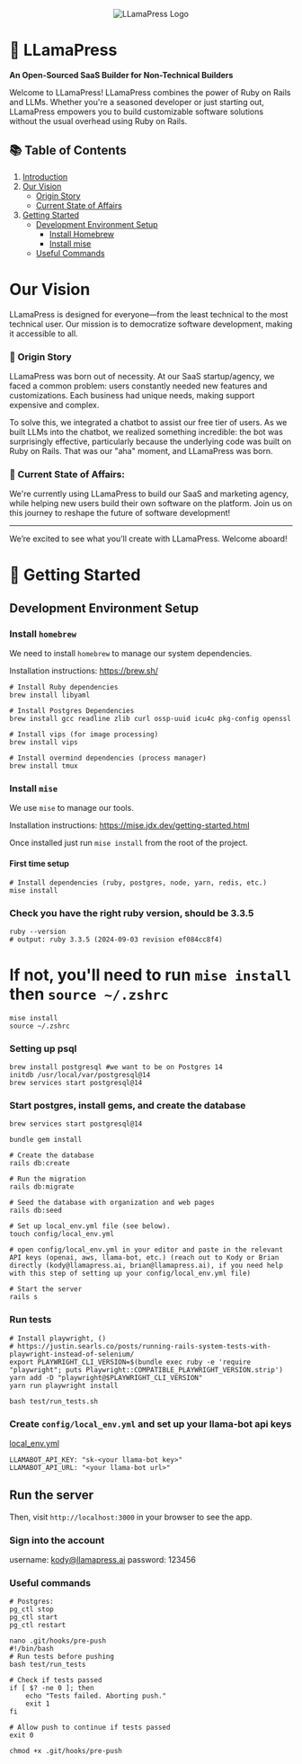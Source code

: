 <p align="center">
  <img src="https://service-jobs-images.s3.us-east-2.amazonaws.com/7rl98t1weu387r43il97h6ipk1l7" alt="LLamaPress Logo">
</p>

# 🦙 LLamaPress

**An Open-Sourced SaaS Builder for Non-Technical Builders**

Welcome to LLamaPress! LLamaPress combines the power of Ruby on Rails and LLMs. Whether you're a seasoned developer or just starting out, LLamaPress empowers you to build customizable software solutions without the usual overhead using Ruby on Rails.

## 📚 Table of Contents

1. [Introduction](#llamapress)
2. [Our Vision](#our-vision)
   - [Origin Story](#origin-story)
   - [Current State of Affairs](#current-state-of-affairs)
3. [Getting Started](#getting-started)
   - [Development Environment Setup](#development-environment-setup)
     - [Install Homebrew](#install-homebrew)
     - [Install mise](#install-mise)
   - [Useful Commands](#useful-commands)

# Our Vision

LLamaPress is designed for everyone—from the least technical to the most technical user. Our mission is to democratize software development, making it accessible to all.

### 🌱 Origin Story

LLamaPress was born out of necessity. At our SaaS startup/agency, we faced a common problem: users constantly needed new features and customizations. Each business had unique needs, making support expensive and complex.

To solve this, we integrated a chatbot to assist our free tier of users. As we built LLMs into the chatbot, we realized something incredible: the bot was surprisingly effective, particularly because the underlying code was built on Ruby on Rails. That was our "aha" moment, and LLamaPress was born.

### 🏁 Current State of Affairs:

We're currently using LLamaPress to build our SaaS and marketing agency, while helping new users build their own software on the platform. Join us on this journey to reshape the future of software development!

---

We’re excited to see what you’ll create with LLamaPress. Welcome aboard!

# 🚀 Getting Started

## Development Environment Setup

### Install `homebrew`

We need to install `homebrew` to manage our system dependencies.

Installation instructions: https://brew.sh/

```
# Install Ruby dependencies
brew install libyaml

# Install Postgres Dependencies
brew install gcc readline zlib curl ossp-uuid icu4c pkg-config openssl

# Install vips (for image processing)
brew install vips

# Install overmind dependencies (process manager)
brew install tmux
```

### Install `mise`

We use `mise` to manage our tools.

Installation instructions: https://mise.jdx.dev/getting-started.html

Once installed just run `mise install` from the root of the project.

#### First time setup

```
# Install dependencies (ruby, postgres, node, yarn, redis, etc.)
mise install
```

### Check you have the right ruby version, should be 3.3.5
```
ruby --version
# output: ruby 3.3.5 (2024-09-03 revision ef084cc8f4)
```

# If not, you'll need to run `mise install` then `source ~/.zshrc`
``` 
mise install
source ~/.zshrc
```

### Setting up psql

```
brew install postgresql #we want to be on Postgres 14
initdb /usr/local/var/postgresql@14
brew services start postgresql@14
```


### Start postgres, install gems, and create the database
```
brew services start postgresql@14

bundle gem install 

# Create the database
rails db:create

# Run the migration
rails db:migrate

# Seed the database with organization and web pages
rails db:seed

# Set up local_env.yml file (see below). 
touch config/local_env.yml

# open config/local_env.yml in your editor and paste in the relevant API keys (openai, aws, llama-bot, etc.) (reach out to Kody or Brian directly (kody@llamapress.ai, brian@llamapress.ai), if you need help with this step of setting up your config/local_env.yml file)

# Start the server
rails s
```

### Run tests 
```
# Install playwright, () 
# https://justin.searls.co/posts/running-rails-system-tests-with-playwright-instead-of-selenium/
export PLAYWRIGHT_CLI_VERSION=$(bundle exec ruby -e 'require "playwright"; puts Playwright::COMPATIBLE_PLAYWRIGHT_VERSION.strip')
yarn add -D "playwright@$PLAYWRIGHT_CLI_VERSION"
yarn run playwright install

bash test/run_tests.sh
```

### Create `config/local_env.yml` and set up your llama-bot api keys
[local_env.yml](config/local_env.yml)
```
LLAMABOT_API_KEY: "sk-<your llama-bot key>"
LLAMABOT_API_URL: "<your llama-bot url>"
```

## Run the server
Then, visit `http://localhost:3000` in your browser to see the app.

### Sign into the account
username: kody@llamapress.ai
password: 123456

### Useful commands

```
# Postgres:
pg_ctl stop
pg_ctl start
pg_ctl restart
```

```
nano .git/hooks/pre-push
#!/bin/bash
# Run tests before pushing
bash test/run_tests

# Check if tests passed
if [ $? -ne 0 ]; then
    echo "Tests failed. Aborting push."
    exit 1
fi

# Allow push to continue if tests passed
exit 0
```

```
chmod +x .git/hooks/pre-push
```